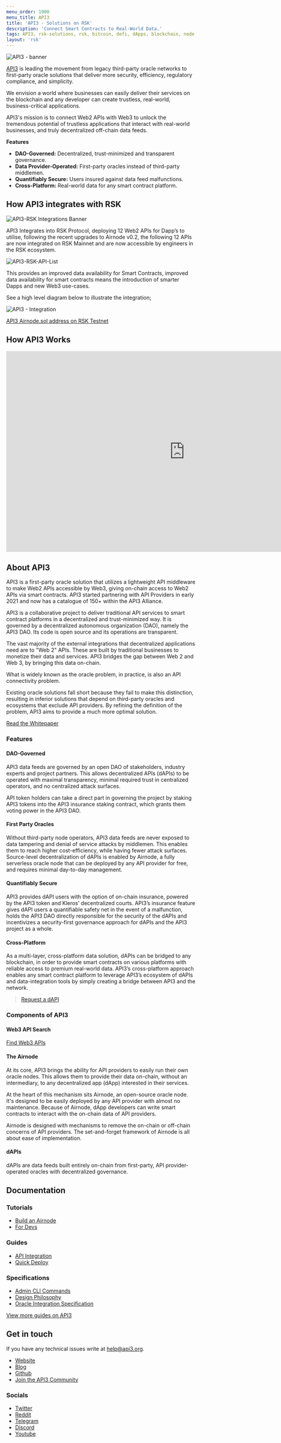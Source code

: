 ```yaml
---
menu_order: 1900
menu_title: API3
title: 'API3 - Solutions on RSK'
description: 'Connect Smart Contracts to Real-World Data.'
tags: API3, rsk-solutions, rsk, bitcoin, defi, dApps, blockchain, node, smart-contracts, oracles
layout: 'rsk'
---
```


![API3 - banner](/assets/img/solutions/api3/api3-banner.png)

[API3](https://api3.org/) is leading the movement from legacy third-party oracle networks to first-party oracle solutions that deliver more security, efficiency, regulatory compliance, and simplicity.

We envision a world where businesses can easily deliver their services on the blockchain and any developer can create trustless, real-world, business-critical applications.

API3's mission is to connect Web2 APIs with Web3 to unlock the tremendous potential of trustless applications that interact with real-world businesses, and truly decentralized off-chain data feeds.


**Features**

- **DAO-Governed:**
Decentralized, trust-minimized and transparent governance.
- **Data Provider-Operated:**
First-party oracles instead of third-party middlemen.
- **Quantifiably Secure:**
Users insured against data feed malfunctions.
- **Cross-Platform:**
Real-world data for any smart contract platform.

## How API3 integrates with RSK

![API3-RSK Integrations Banner](/assets/img/solutions/api3/rsk-api3-integrations-banner.jpg)

API3 Integrates into RSK Protocol, deploying 12 Web2 APIs for Dapp’s to utilise, following the recent upgrades to Airnode v0.2, the following 12 APIs are now integrated on RSK Mainnet and are now accessible by engineers in the RSK ecosystem.

![API3-RSK-API-List](/assets/img/solutions/api3/rsk-api-list.png)

This provides an improved data availability for Smart Contracts, improved data availability for smart contracts means the introduction of smarter Dapps and new Web3 use-cases.

See a high level diagram below to illustrate the integration;

![API3 - Integration](/assets/img/solutions/api3/rsk-api3-integrations.png)

[API3 Airnode.sol address on RSK Testnet](https://explorer.testnet.rsk.co/address/0x1190a5e1f2afe4c8128fd820a7ac85a95a9e6e3e?__ctab=general)

## How API3 Works

<div class="video-container">
  <iframe width="949" height="534" src="https://www.youtube.com/embed/pWxfLDC78xU" frameborder="0" allow="accelerometer; autoplay; encrypted-media; gyroscope; picture-in-picture" allowfullscreen></iframe>
</div>

## About API3

API3 is a first-party oracle solution that utilizes a lightweight API middleware to make Web2 APIs accessible by Web3, giving on-chain access to Web2 APIs via smart contracts. API3 started partnering with API Providers in early 2021 and now has a catalogue of 150+ within the API3 Alliance.

API3 is a collaborative project to deliver traditional API services to smart contract platforms in a decentralized and trust-minimized way. It is governed by a decentralized autonomous organization (DAO), namely the API3 DAO. Its code is open source and its operations are transparent.

The vast majority of the external integrations that decentralized applications need are to "Web 2" APIs. These are built by traditional businesses to monetize their data and services. API3 bridges the gap between Web 2 and Web 3, by bringing this data on-chain.

What is widely known as the oracle problem, in practice, is also an API connectivity problem.

Existing oracle solutions fall short because they fail to make this distinction, resulting in inferior solutions that depend on third-party oracles and ecosystems that exclude API providers. By refining the definition of the problem, API3 aims to provide a much more optimal solution.

[Read the Whitepaper](https://docs.api3.org/api3-whitepaper-v1.0.1.pdf)

### Features

#### DAO-Governed

API3 data feeds are governed by an open DAO of stakeholders, industry experts and project partners. This allows decentralized APIs (dAPIs) to be operated with maximal transparency, minimal required trust in centralized operators, and no centralized attack surfaces.

API token holders can take a direct part in governing the project by staking API3 tokens into the API3 insurance staking contract, which grants them voting power in the API3 DAO.

#### First Party Oracles

Without third-party node operators, API3 data feeds are never exposed to data tampering and denial of service attacks by middlemen. This enables them to reach higher cost-efficiency, while having fewer attack surfaces. Source-level decentralization of dAPIs is enabled by Airnode, a fully serverless oracle node that can be deployed by any API provider for free, and requires minimal day-to-day management.


#### Quantifiably Secure

API3 provides dAPI users with the option of on-chain insurance, powered by the API3 token and Kleros’ decentralized courts. API3’s insurance feature gives dAPI users a quantifiable safety net in the event of a malfunction, holds the API3 DAO directly responsible for the security of the dAPIs and incentivizes a security-first governance approach for dAPIs and the API3 project as a whole.

#### Cross-Platform

As a multi-layer, cross-platform data solution, dAPIs can be bridged to any blockchain, in order to provide smart contracts on various platforms with reliable access to premium real-world data. API3’s cross-platform approach enables any smart contract platform to leverage API3’s ecosystem of dAPIs and data-integration tools by simply creating a bridge between API3 and the network.

> [Request a dAPI](https://api3dao.typeform.com/to/bxxmcLuY) 

### Components of API3

#### Web3 API Search

[Find Web3 APIs](https://api3.org/apis)

#### The Airnode

At its core, API3 brings the ability for API providers to easily run their own oracle nodes. This allows them to provide their data on-chain, without an intermediary, to any decentralized app (dApp) interested in their services.

At the heart of this mechanism sits Airnode, an open-source oracle node. It's designed to be easily deployed by any API provider with almost no maintenance. Because of Airnode, dApp developers can write smart contracts to interact with the on-chain data of API providers.

Airnode is designed with mechanisms to remove the on-chain or off-chain concerns of API providers. The set-and-forget framework of Airnode is all about ease of implementation.

#### dAPIs

dAPIs are data feeds built entirely on-chain from first-party, API provider-operated oracles with decentralized governance.

## Documentation

### Tutorials

- [Build an Airnode](https://docs.api3.org/airnode/v0.2/grp-providers/guides/build-an-airnode/)
- [For Devs](https://docs.api3.org/airnode/v0.2/grp-developers/)

### Guides

- [API Integration](https://docs.api3.org/airnode/v0.2/grp-providers/guides/build-an-airnode/api-integration.html)
- [Quick Deploy](https://docs.api3.org/airnode/v0.2/grp-providers/tutorial/)

### Specifications

- [Admin CLI Commands](https://docs.api3.org/airnode/v0.2/reference/packages/admin-cli-commands.html)
- [Design Philosophy](https://docs.api3.org/airnode/v0.2/grp-providers/airnode/design-philosophy.html)
- [Oracle Integration Specification](https://docs.api3.org/airnode/v0.2/reference/specifications/ois.html)

[View more guides on API3](https://docs.api3.org/)

## Get in touch

If you have any technical issues write at [help@api3.org](mailto:help@api3.org).

- [Website](https://api3.org/)
- [Blog](https://medium.com/api3)
- [Github](https://github.com/api3dao)
- [Join the API3 Community](https://forum.api3.org/)

### Socials

- [Twitter](https://twitter.com/API3DAO)
- [Reddit](https://www.reddit.com/r/API3/)
- [Telegram](https://t.me/API3DAO) 
- [Discord](https://discord.com/invite/qnRrcfnm5W) 
- [Youtube](https://www.youtube.com/channel/UCCpUthOhahxjdeX9T7t7nJQ)